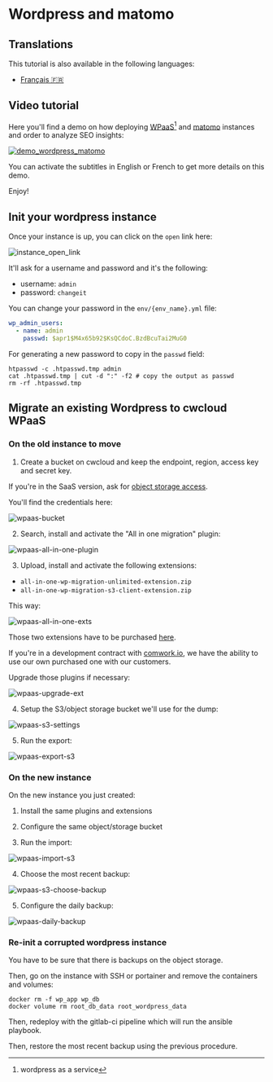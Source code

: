 # Wordpress and matomo

## Translations

This tutorial is also available in the following languages:
* [Français 🇫🇷](./translations/fr/wpaas_matomo.md)

## Video tutorial

Here you'll find a demo on how deploying [WPaaS](../wpaas.md)[^1] and [matomo](../matomo.md) instances and order to analyze SEO insights:

[![demo_wordpress_matomo](../img/demo_wordpress_matomo.png)](https://youtu.be/klVgXyELu10)

You can activate the subtitles in English or French to get more details on this demo. 

Enjoy!

[^1]: wordpress as a service

## Init your wordpress instance

Once your instance is up, you can click on the `open` link here:

![instance_open_link](../img/instance_open_link.png)

It'll ask for a username and password and it's the following:

* username: `admin`
* password: `changeit`

You can change your password in the `env/{env_name}.yml` file:

```yaml
wp_admin_users:
  - name: admin
    passwd: $apr1$M4x65b92$KsQCdoC.BzdBcuTai2MuG0
```

For generating a new password to copy in the `passwd` field:

```shell
htpasswd -c .htpasswd.tmp admin
cat .htpasswd.tmp | cut -d ":" -f2 # copy the output as passwd
rm -rf .htpasswd.tmp
```

## Migrate an existing Wordpress to cwcloud WPaaS

### On the old instance to move

1. Create a bucket on cwcloud and keep the endpoint, region, access key and secret key.

If you're in the SaaS version, ask for [object storage access](../storage.md).

You'll find the credentials here:

![wpaas-bucket](../img/wpaas-bucket.png)

2. Search, install and activate the "All in one migration" plugin:

![wpaas-all-in-one-plugin](../img/wpaas-all-in-one-plugin.png)

3. Upload, install and activate the following extensions:

* `all-in-one-wp-migration-unlimited-extension.zip`
* `all-in-one-wp-migration-s3-client-extension.zip`

This way:

![wpaas-all-in-one-exts](../img/wpaas-all-in-one-exts.png)

Those two extensions have to be purchased [here](https://servmask.com/).

If you're in a development contract with [comwork.io](https://www.comwork.io), we have the ability to use our own purchased one with our customers.

Upgrade those plugins if necessary:

![wpaas-upgrade-ext](../img/wpaas-upgrade-ext.png)

4. Setup the S3/object storage bucket we'll use for the dump:

![wpaas-s3-settings](../img/wpaas-s3-settings.png)

5. Run the export:

![wpaas-export-s3](../img/wpaas-export-s3.png)

### On the new instance

On the new instance you just created: 

1. Install the same plugins and extensions

2. Configure the same object/storage bucket

3. Run the import:

![wpaas-import-s3](../img/wpaas-import-s3.png)

4. Choose the most recent backup:

![wpaas-s3-choose-backup](../img/wpaas-s3-choose-backup.png)

5. Configure the daily backup:

![wpaas-daily-backup](../img/wpaas-daily-backup.png)

### Re-init a corrupted wordpress instance

You have to be sure that there is backups on the object storage.

Then, go on the instance with SSH or portainer and remove the containers and volumes:

```shell
docker rm -f wp_app wp_db
docker volume rm root_db_data root_wordpress_data
```

Then, redeploy with the gitlab-ci pipeline which will run the ansible playbook.

Then, restore the most recent backup using the previous procedure.
